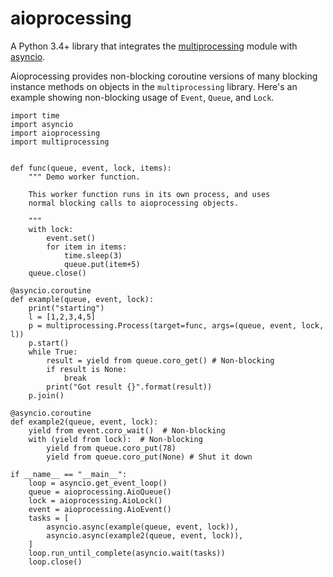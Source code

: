 aioprocessing
=============

A Python 3.4+ library that integrates the [multiprocessing](https://docs.python.org/3/library/multiprocessing.html) module with [asyncio](https://docs.python.org/3/library/asyncio.html).

Aioprocessing provides non-blocking coroutine versions of many blocking instance methods on objects in the `multiprocessing` library. Here's an example showing non-blocking usage of `Event`, `Queue`, and `Lock`.

    import time
    import asyncio
    import aioprocessing
    import multiprocessing


    def func(queue, event, lock, items):
        """ Demo worker function.

        This worker function runs in its own process, and uses
        normal blocking calls to aioprocessing objects.

        """
        with lock:
            event.set()
            for item in items:
                time.sleep(3)
                queue.put(item+5)
        queue.close()

    @asyncio.coroutine
    def example(queue, event, lock):
        print("starting")
        l = [1,2,3,4,5]
        p = multiprocessing.Process(target=func, args=(queue, event, lock, l))
        p.start()
        while True:
            result = yield from queue.coro_get() # Non-blocking
            if result is None:
                break
            print("Got result {}".format(result))
        p.join()

    @asyncio.coroutine
    def example2(queue, event, lock):
        yield from event.coro_wait()  # Non-blocking
        with (yield from lock):  # Non-blocking
            yield from queue.coro_put(78)
            yield from queue.coro_put(None) # Shut it down

    if __name__ == "__main__":
        loop = asyncio.get_event_loop()
        queue = aioprocessing.AioQueue()
        lock = aioprocessing.AioLock()
        event = aioprocessing.AioEvent()
        tasks = [
            asyncio.async(example(queue, event, lock)), 
            asyncio.async(example2(queue, event, lock)),
        ]
        loop.run_until_complete(asyncio.wait(tasks))
        loop.close()
